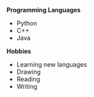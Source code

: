 **Programming Languages**
* Python
* C++
* Java

**Hobbies**
* Learning new languages
* Drawing
* Reading
* Writing
